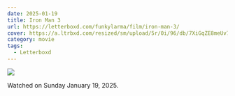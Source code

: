 ```yaml
---
date: 2025-01-19
title: Iron Man 3
url: https://letterboxd.com/funkylarma/film/iron-man-3/
cover: https://a.ltrbxd.com/resized/sm/upload/5r/0i/96/db/7XiGqZE8meUv7L4720L0tIDd7gO-0-600-0-900-crop.jpg?v=25f900a8ee
category: movie
tags:
  - Letterboxd
---
```


![](https://a.ltrbxd.com/resized/sm/upload/5r/0i/96/db/7XiGqZE8meUv7L4720L0tIDd7gO-0-600-0-900-crop.jpg?v=25f900a8ee)

Watched on Sunday January 19, 2025.
